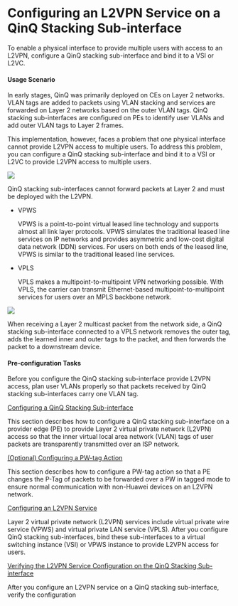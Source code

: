 Configuring an L2VPN Service on a QinQ Stacking Sub-interface
=============================================================

To enable a physical interface to provide multiple users with access to an L2VPN, configure a QinQ stacking sub-interface and bind it to a VSI or L2VC.

#### Usage Scenario

In early stages, QinQ was primarily deployed on CEs on Layer 2 networks. VLAN tags are added to packets using VLAN stacking and services are forwarded on Layer 2 networks based on the outer VLAN tags. QinQ stacking sub-interfaces are configured on PEs to identify user VLANs and add outer VLAN tags to Layer 2 frames.

This implementation, however, faces a problem that one physical interface cannot provide L2VPN access to multiple users. To address this problem, you can configure a QinQ stacking sub-interface and bind it to a VSI or L2VC to provide L2VPN access to multiple users.

![](../../../../public_sys-resources/note_3.0-en-us.png) 

QinQ stacking sub-interfaces cannot forward packets at Layer 2 and must be deployed with the L2VPN.

* VPWS
  
  VPWS is a point-to-point virtual leased line technology and supports almost all link layer protocols. VPWS simulates the traditional leased line services on IP networks and provides asymmetric and low-cost digital data network (DDN) services. For users on both ends of the leased line, VPWS is similar to the traditional leased line services.
* VPLS
  
  VPLS makes a multipoint-to-multipoint VPN networking possible. With VPLS, the carrier can transmit Ethernet-based multipoint-to-multipoint services for users over an MPLS backbone network.

![](../../../../public_sys-resources/note_3.0-en-us.png) 

When receiving a Layer 2 multicast packet from the network side, a QinQ stacking sub-interface connected to a VPLS network removes the outer tag, adds the learned inner and outer tags to the packet, and then forwards the packet to a downstream device.

#### Pre-configuration Tasks

Before you configure the QinQ stacking sub-interface provide L2VPN access, plan user VLANs properly so that packets received by QinQ stacking sub-interfaces carry one VLAN tag.



[Configuring a QinQ Stacking Sub-interface](../../../../software/nev8r10_vrpv8r16/user/vrp/dc_vrp_qinq_cfg_0018.html)

This section describes how to configure a QinQ stacking sub-interface on a provider edge (PE) to provide Layer 2 virtual private network (L2VPN) access so that the inner virtual local area network (VLAN) tags of user packets are transparently transmitted over an ISP network.

[(Optional) Configuring a PW-tag Action](../../../../software/nev8r10_vrpv8r16/user/vrp/dc_vrp_qinq_cfg_0057b.html)

This section describes how to configure a PW-tag action so that a PE changes the P-Tag of packets to be forwarded over a PW in tagged mode to ensure normal communication with non-Huawei devices on an L2VPN network.

[Configuring an L2VPN Service](../../../../software/nev8r10_vrpv8r16/user/vrp/dc_vrp_qinq_cfg_0019.html)

Layer 2 virtual private network (L2VPN) services include virtual private wire service (VPWS) and virtual private LAN service (VPLS). After you configure QinQ stacking sub-interfaces, bind these sub-interfaces to a virtual switching instance (VSI) or VPWS instance to provide L2VPN access for users.

[Verifying the L2VPN Service Configuration on the QinQ Stacking Sub-interface](../../../../software/nev8r10_vrpv8r16/user/vrp/dc_vrp_qinq_cfg_0020.html)

After you configure an L2VPN service on a QinQ stacking sub-interface, verify the configuration